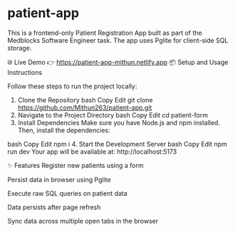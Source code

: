 # patient-app
This is a frontend-only Patient Registration App built as part of the Medblocks Software Engineer task. The app uses Pglite for client-side SQL storage.

🌐 Live Demo
👉 https://patient-app-mithun.netlify.app
📦 Setup and Usage Instructions

Follow these steps to run the project locally:

1. Clone the Repository
bash
Copy
Edit
git clone https://github.com/Mithun263/patient-app.git
2. Navigate to the Project Directory
bash
Copy
Edit
cd patient-form
3. Install Dependencies
Make sure you have Node.js and npm installed. Then, install the dependencies:

bash
Copy
Edit
npm i
4. Start the Development Server
bash
Copy
Edit
npm run dev
Your app will be available at:
http://localhost:5173

✨ Features
Register new patients using a form

Persist data in browser using Pglite

Execute raw SQL queries on patient data

Data persists after page refresh

Sync data across multiple open tabs in the browser

